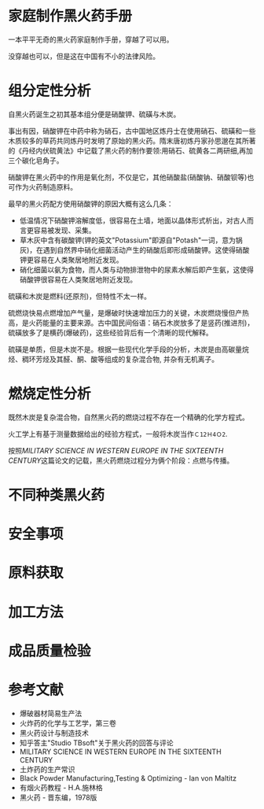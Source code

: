 # 家庭制作黑火药手册

一本平平无奇的黑火药家庭制作手册，穿越了可以用。

没穿越也可以，但是这在中国有不小的法律风险。

# 组分定性分析

自黑火药诞生之初其基本组分便是硝酸钾、硫磺与木炭。

事出有因，硝酸钾在中药中称为硝石，古中国地区炼丹士在使用硝石、硫磺和一些木质较多的草药共同炼丹时发明了原始的黑火药。隋末唐初炼丹家孙思邈在其所著的《丹经内伏硫黄法》中记载了黑火药的制作要领:用硝石、硫黄各二两研细,再加三个碳化皂角子。

硝酸钾在黑火药中的作用是氧化剂，不仅是它，其他硝酸盐(硝酸钠、硝酸钡等)也可作为火药制造原料。

最早的黑火药配方使用硝酸钾的原因大概有这么几条：

+ 低温情况下硝酸钾溶解度低，很容易在土墙，地面以晶体形式析出，对古人而言更容易被发现、采集。
+ 草木灰中含有碳酸钾(钾的英文"Potassium"即源自"Potash"一词，意为锅灰)，在遇到自然界中硝化细菌活动产生的硝酸后即形成硝酸钾。这使得硝酸钾更容易在人类聚居地附近发现。
+ 硝化细菌以氨为食物，而人类与动物排泄物中的尿素水解后即产生氨，这使得硝酸钾很容易在人类聚居地附近发现。

硫磺和木炭是燃料(还原剂)，但特性不太一样。

硫燃烧快易点燃增加产气量，是爆破时快速增加压力的关键，木炭燃烧慢但产热高，是火药能量的主要来源。古中国民间俗语：硝石木炭放多了是竖药(推进剂)，硫磺放多了是横药(爆破药)，这些经验背后有一个清晰的现代解释。

硫磺是单质，但是木炭不是。根据一些现代化学手段的分析，木炭是由高碳量烷烃、稠环芳烃及其醛、酮、酸等组成的复杂混合物, 并杂有无机离子。

# 燃烧定性分析

既然木炭是复杂混合物，自然黑火药的燃烧过程不存在一个精确的化学方程式。

火工学上有基于测量数据给出的经验方程式，一般将木炭当作`Ｃ12Ｈ4Ｏ2`.

按照*MILITARY SCIENCE IN WESTERN EUROPE IN THE SIXTEENTH CENTURY*这篇论文的记载，黑火药燃烧过程分为俩个阶段：点燃与传播。

# 不同种类黑火药

# 安全事项

# 原料获取

# 加工方法

# 成品质量检验

# 参考文献

+ 爆破器材简易生产法
+ 火炸药的化学与工艺学，第三卷
+ 黑火药设计与制造技术
+ 知乎答主"Studio TBsoft"关于黑火药的回答与评论
+ MILITARY SCIENCE IN WESTERN EUROPE IN THE SIXTEENTH CENTURY
+ 土炸药的生产常识
+ Black Powder Manufacturing,Testing & Optimizing - Ian von Maltitz
+ 有烟火药教程 - H.A.施林格
+ 黑火药 - 晋东编，1978版